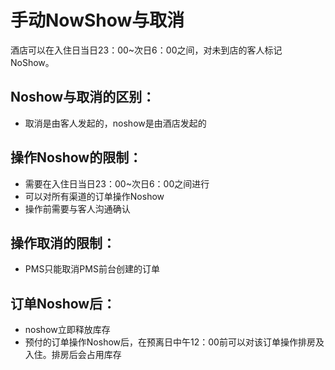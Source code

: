 # 手动NowShow与取消

酒店可以在入住日当日23：00~次日6：00之间，对未到店的客人标记NoShow。

## Noshow与取消的区别：

* 取消是由客人发起的，noshow是由酒店发起的

## 操作Noshow的限制：

* 需要在入住日当日23：00~次日6：00之间进行
* 可以对所有渠道的订单操作Noshow
* 操作前需要与客人沟通确认

## 操作取消的限制：

* PMS只能取消PMS前台创建的订单

## 订单Noshow后：

* noshow立即释放库存
* 预付的订单操作Noshow后，在预离日中午12：00前可以对该订单操作排房及入住。排房后会占用库存

